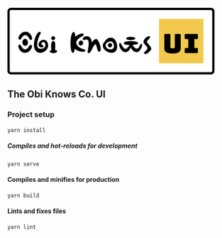 ![Obi Know Co. UI](docs/ui-logo.png)

## The Obi Knows Co. UI

### Project setup
```
yarn install
```

##### Compiles and hot-reloads for development
```
yarn serve
```

#### Compiles and minifies for production
```
yarn build
```

#### Lints and fixes files
```
yarn lint
```

